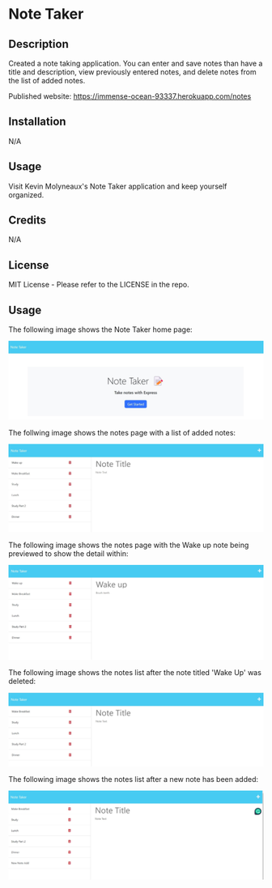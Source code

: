 # Note Taker

## Description

Created a note taking application. You can enter and save notes than have a title and description, view previously entered notes, and delete notes from the list of added notes.

Published website:  https://immense-ocean-93337.herokuapp.com/notes

## Installation

N/A

## Usage

Visit Kevin Molyneaux's Note Taker application and keep yourself organized. 

## Credits

N/A

## License

MIT License - Please refer to the LICENSE in the repo.

## Usage
The following image shows the Note Taker home page: 

![alt text](images/HomePage.jpg)

The follwing image shows the notes page with a list of added notes:

![alt text](images/NotesPage.jpg)

The following image shows the notes page with the Wake up note being previewed to show the detail within: 

![alt text](images/notePreview.jpg)

The following image shows the notes list after the note titled 'Wake Up' was deleted: 

![alt text](images/deleteNote.jpg)

The following image shows the notes list after a new note has been added: 

![alt text](images/newNote.jpg)